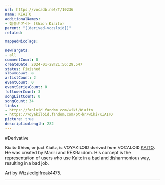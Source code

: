 ```yaml
---
url: https://vocadb.net/T/10236
name: KIAITO
additionalNames: 
- 始音キアイト (Shion Kiaito)
parent: "[[derived-vocaloid]]"
related:

mappedNicoTags:

newTargets:
- all
commentCount: 0
createDate: 2024-01-28T21:56:29.547
status: Finished
albumCount: 0
artistCount: 2
eventCount: 0
eventSeriesCount: 0
followerCount: 3
songListCount: 0
songCount: 34
links: 
- https://fanloid.fandom.com/wiki/Kiaito
- https://voyakiloid.fandom.com/pt-br/wiki/KIAITO
picture: true
descriptionLength: 282
---
```


#Derivative

Kiaito Shion, or just Kiaito, is VOYAKILOID derived from VOCALOID [KAITO](https://vocadb.net/Ar/71). He was created by Marini and REXRandom.
His concept is the representation of users who use Kaito in a bad and disharmonious way, resulting in a bad job.

Art by Wizziedigifreak4475.

---

